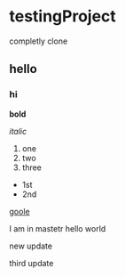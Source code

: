 # testingProject
completly clone 
## hello
### hi
**bold**

*italic*

1. one
2. two
3. three

- 1st
- 2nd

[goole](www.google.com)

I am in mastetr
hello world

new update

third update

